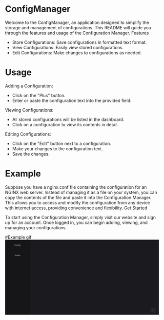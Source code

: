 # ConfigManager

Welcome to the ConfigManager, an application designed to simplify the storage and management of configurations. This README will guide you through the features and usage of the Configuration Manager.
Features

- Store Configurations: Save configurations in formatted text format.
- View Configurations: Easily view stored configurations.
- Edit Configurations: Make changes to configurations as needed.

# Usage

Adding a Configuration:
- Click on the "Plus" button.
- Enter or paste the configuration text into the provided field.

Viewing Configurations:
- All stored configurations will be listed in the dashboard.
- Click on a configuration to view its contents in detail.

Editing Configurations:
- Click on the "Edit" button next to a configuration.
- Make your changes to the configuration text.
- Save the changes.

# Example

Suppose you have a nginx.conf file containing the configuration for an NGINX web server. Instead of managing it as a file on your system, you can copy the contents of the file and paste it into the Configuration Manager. This allows you to access and modify the configuration from any device with internet access, providing convenience and flexibility.
Get Started

To start using the Configuration Manager, simply visit our website and sign up for an account. Once logged in, you can begin adding, viewing, and managing your configurations.

#Example gif
![This gif shows the creation, editing, and deletion of a config item](https://github.com/Revenant70/public-assets/blob/main/Animation.gif)
